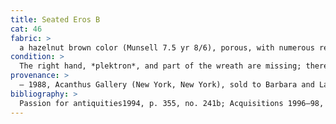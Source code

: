 ```yaml
---
title: Seated Eros B
cat: 46
fabric: >
  a hazelnut brown color (Munsell 7.5 yr 8/6), porous, with numerous reflective inclusions. Thick white slip with polychrome pigments preserved in a number of places: pink (upper section of the wings, complexion), black (hair and eyes), light blue (edge and lower part of the wings), white (wreath), and red (lips and straps). Made with bivalve molds.
condition: > 
  The right hand, *plektron*, and part of the wreath are missing; there are several large chip losses on the left wing, light surface accretions, and black stains overall, probably of biological origin. The right arm has been reattached; there are three repaired breaks on the fret boards of the instrument. The surface under the wing has been abraded by the metal mount. The head is slightly larger than that of cat. 45, and it is crowned with a wreath of leaves and fruit; the lyre has been preserved intact. The straps cross over the chest and run around the attachment points of the thighs; red bands can be seen on the calves.[^1]
provenance: > 
  – 1988, Acanthus Gallery (New York, New York), sold to Barbara and Lawrence Fleischman (New York, New York), 1988; 1988–96, Barbara and Lawrence Fleischman (New York, New York), donated to the J. Paul Getty Museum, 1996.
bibliography: >
  Passion for antiquities1994, p. 355, no. 241b; Acquisitions 1996–98, p. 67.
---
```

[^1]: For the iconography of Eros in the Hellenistic period**,** see
    <span class="smcaps">Hermary and Cassimatis</span>
    1986, pp. 936–42.
